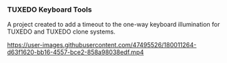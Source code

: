 ### TUXEDO Keyboard Tools

A project created to add a timeout to the one-way keyboard illumination for TUXEDO and TUXEDO clone systems.



https://user-images.githubusercontent.com/47495526/180011264-d63f1620-bb16-4557-bce2-858a98038edf.mp4
